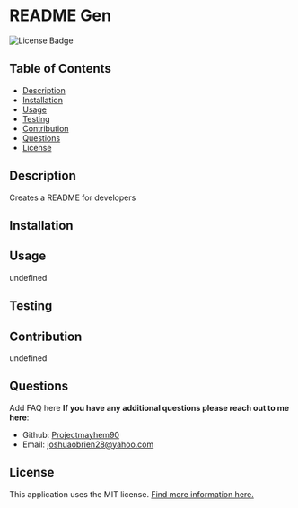 # README Gen
  ![License Badge](https://img.shields.io/badge/license-MIT-brightgreen)
  ## Table of Contents
  - [Description](#description)
  - [Installation](#installation)
  - [Usage](#usage)
  - [Testing](#testing)
  - [Contribution](#contribution)
  - [Questions](#questions)
  - [License](#license)
    
  ## Description
  Creates a README for developers
    
  ## Installation
  
    
  ## Usage
  undefined
  ## Testing
  
    
  ## Contribution
  undefined
    
  ## Questions
  Add FAQ here
  **If you have any additional questions please reach out to me here**:
  - Github: [Projectmayhem90](https://github.com/Projectmayhem90)
  - Email: [joshuaobrien28@yahoo.com](mailto:joshuaobrien28@yahoo.com)
  ## License
  This application uses the MIT license. [Find more information here.](https://choosealicense.com/licenses/mit/)
  